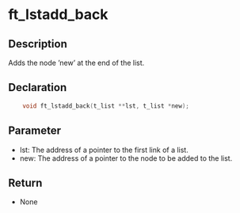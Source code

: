 # ft_lstadd_back

## Description
Adds the node ’new’ at the end of the list.

## Declaration 
```c
	void ft_lstadd_back(t_list **lst, t_list *new);
```

## Parameter 
- lst: The address of a pointer to the first link of a list. 
- new: The address of a pointer to the node to be added to the list.

## Return
- None
